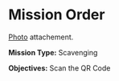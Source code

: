 # Mission Order

[Photo](Make_it_grow.jpg) attachement.

**Mission Type:** Scavenging

**Objectives:** Scan the QR Code
